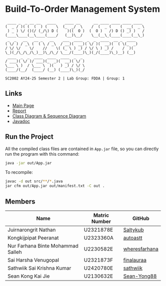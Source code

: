 # Build-To-Order Management System
```
 ____ _  _ __ __   ____    ____ __      __ ____ ____ ____ ____ 
(  _ / )( (  (  ) (    \  (_  _/  \    /  (  _ (    (  __(  _ \
 ) _ ) \/ ()(/ (_/\) D (    )((  O )  (  O )   /) D () _) )   /
(____\____(__\____(____/   (__)\__/    \__(__\_(____(____(__\_)
 _  _   __   __ _   __    ___  ____  _  _  ____  __ _  ____ 
( \/ ) / _\ (  ( \ / _\  / __)(  __)( \/ )(  __)(  ( \(_  _)
/ \/ \/    \/    //    \( (_ \ ) _) / \/ \ ) _) /    /  )(  
\_)(_/\_/\_/\_)__)\_/\_/ \___/(____)\_)(_/(____)\_)__) (__) 
 ____  _  _  ____  ____  ____  _  _                         
/ ___)( \/ )/ ___)(_  _)(  __)( \/ )                        
\___ \ )  / \___ \  )(   ) _) / \/ \                        
(____/(__/  (____/ (__) (____)\_)(_/

SC2002 AY24-25 Semester 2 | Lab Group: FDDA | Group: 1
```

## Links
* [Main Page](https://autoastt.github.io/BTO-OOP)
* [Report]()
* [Class Diagram & Sequence Diagram](https://autoastt.github.io/BTO-OOP/uml)
* [Javadoc](https://autoastt.github.io/BTO-OOP/javadoc)

## Run the Project
All the compiled class files are contained in `App.jar` file, so you can directly run the program with this command:
```bash
java -jar out/App.jar
```

To recompile:
```bash
javac -d out src/**/*.java
jar cfm out/App.jar out/manifest.txt -C out .
```

## Members

| Name                              | Matric Number  | GitHub                                                    |
|-----------------------------------|----------------|-----------------------------------------------------------|
| Juirnarongrit Nathan              | U2321878E      | [Saltykub](https://github.com/Saltykub)                   |
| Kongkijpipat Peeranat             | U2323360A      | [autoastt](https://github.com/autoastt)                   |
| Nur Farhana Binte Mohammad Salleh | U2230582E      | [wheresfarhana](https://github.com/wheresfarhana)         |
| Sai Harsha Venugopal              | U2321873F      | [finalauraa](https://github.com/finalauraa)               |
| Sathwiik Sai Krishna Kumar        | U2420780E      | [sathwiik](https://github.com/sathwiik)                   |
| Sean Kong Kai Jie                 | U2130632E      | [Sean-Yong88](https://github.com/Sean-Yong88)             |



